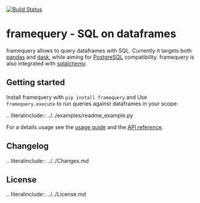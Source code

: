 [![Build Status](https://api.travis-ci.org/chmp/framequery.svg?branch=master)](https://travis-ci.org/chmp/framequery)

# framequery - SQL on dataframes 

framequery allows to query dataframes with SQL. Currently it targets both 
[pandas][] and [dask][], while aiming for [PostgreSQL][postgres] compatibility.
framequery is also integrated with [sqlalchemy][].

[dask]: dask.pydata.org
[pandas]: pandas.pydata.org
[postgres]: https://www.postgresql.org/
[sqlalchemy]: http://www.sqlalchemy.org/

## Getting started

Install framequery with `pip install framequery` and Use `framequery.execute` 
to run queries against dataframes in your scope:

.. literalinclude:: ../../examples/readme_example.py

For a details usage see the [usage guide](docs/Usage.md) and the 
[API reference](docs/API.md).

## Changelog

.. literalinclude:: ../../Changes.md

## License

.. literalinclude:: ../../License.md
